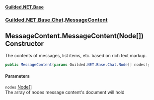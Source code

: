 
#### [Guilded.NET.Base](Guilded_NET_Base 'Guilded_NET_Base')
### [Guilded.NET.Base.Chat](Guilded_NET_Base#Guilded_NET_Base_Chat 'Guilded.NET.Base.Chat').[MessageContent](MessageContent 'Guilded.NET.Base.Chat.MessageContent')
## MessageContent.MessageContent(Node[]) Constructor
The contents of messages, list items, etc. based on rich text markup.  
```csharp
public MessageContent(params Guilded.NET.Base.Chat.Node[] nodes);
```

#### Parameters
<a name='Guilded_NET_Base_Chat_MessageContent_MessageContent(Guilded_NET_Base_Chat_Node__)_nodes'></a>
`nodes` [Node](Node 'Guilded.NET.Base.Chat.Node')[[]](https://docs.microsoft.com/en-us/dotnet/api/System.Array 'System.Array')  
The array of nodes message content's document will hold
  
